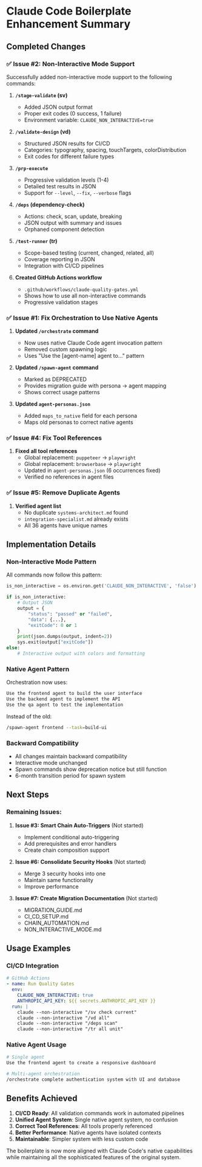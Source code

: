 # Claude Code Boilerplate Enhancement Summary

## Completed Changes

### ✅ Issue #2: Non-Interactive Mode Support

Successfully added non-interactive mode support to the following commands:

1. **`/stage-validate` (sv)**
   - Added JSON output format
   - Proper exit codes (0 success, 1 failure)
   - Environment variable: `CLAUDE_NON_INTERACTIVE=true`

2. **`/validate-design` (vd)**
   - Structured JSON results for CI/CD
   - Categories: typography, spacing, touchTargets, colorDistribution
   - Exit codes for different failure types

3. **`/prp-execute`**
   - Progressive validation levels (1-4)
   - Detailed test results in JSON
   - Support for `--level`, `--fix`, `--verbose` flags

4. **`/deps` (dependency-check)**
   - Actions: check, scan, update, breaking
   - JSON output with summary and issues
   - Orphaned component detection

5. **`/test-runner` (tr)**
   - Scope-based testing (current, changed, related, all)
   - Coverage reporting in JSON
   - Integration with CI/CD pipelines

6. **Created GitHub Actions workflow**
   - `.github/workflows/claude-quality-gates.yml`
   - Shows how to use all non-interactive commands
   - Progressive validation stages

### ✅ Issue #1: Fix Orchestration to Use Native Agents

1. **Updated `/orchestrate` command**
   - Now uses native Claude Code agent invocation pattern
   - Removed custom spawning logic
   - Uses "Use the [agent-name] agent to..." pattern

2. **Updated `/spawn-agent` command**
   - Marked as DEPRECATED
   - Provides migration guide with persona → agent mapping
   - Shows correct usage patterns

3. **Updated `agent-personas.json`**
   - Added `maps_to_native` field for each persona
   - Maps old personas to correct native agents

### ✅ Issue #4: Fix Tool References

1. **Fixed all tool references**
   - Global replacement: `puppeteer` → `playwright`
   - Global replacement: `browserbase` → `playwright`
   - Updated in `agent-personas.json` (6 occurrences fixed)
   - Verified no references in agent files

### ✅ Issue #5: Remove Duplicate Agents

1. **Verified agent list**
   - No duplicate `systems-architect.md` found
   - `integration-specialist.md` already exists
   - All 36 agents have unique names

## Implementation Details

### Non-Interactive Mode Pattern

All commands now follow this pattern:

```python
is_non_interactive = os.environ.get('CLAUDE_NON_INTERACTIVE', 'false').lower() == 'true'

if is_non_interactive:
    # Output JSON
    output = {
        "status": "passed" or "failed",
        "data": {...},
        "exitCode": 0 or 1
    }
    print(json.dumps(output, indent=2))
    sys.exit(output["exitCode"])
else:
    # Interactive output with colors and formatting
```

### Native Agent Pattern

Orchestration now uses:

```markdown
Use the frontend agent to build the user interface
Use the backend agent to implement the API
Use the qa agent to test the implementation
```

Instead of the old:
```bash
/spawn-agent frontend --task=build-ui
```

### Backward Compatibility

- All changes maintain backward compatibility
- Interactive mode unchanged
- Spawn commands show deprecation notice but still function
- 6-month transition period for spawn system

## Next Steps

### Remaining Issues:

1. **Issue #3: Smart Chain Auto-Triggers** (Not started)
   - Implement conditional auto-triggering
   - Add prerequisites and error handlers
   - Create chain composition support

2. **Issue #6: Consolidate Security Hooks** (Not started)
   - Merge 3 security hooks into one
   - Maintain same functionality
   - Improve performance

3. **Issue #7: Create Migration Documentation** (Not started)
   - MIGRATION_GUIDE.md
   - CI_CD_SETUP.md
   - CHAIN_AUTOMATION.md
   - NON_INTERACTIVE_MODE.md

## Usage Examples

### CI/CD Integration

```yaml
# GitHub Actions
- name: Run Quality Gates
  env:
    CLAUDE_NON_INTERACTIVE: true
    ANTHROPIC_API_KEY: ${{ secrets.ANTHROPIC_API_KEY }}
  run: |
    claude --non-interactive "/sv check current"
    claude --non-interactive "/vd all"
    claude --non-interactive "/deps scan"
    claude --non-interactive "/tr all unit"
```

### Native Agent Usage

```bash
# Single agent
Use the frontend agent to create a responsive dashboard

# Multi-agent orchestration
/orchestrate complete authentication system with UI and database
```

## Benefits Achieved

1. **CI/CD Ready**: All validation commands work in automated pipelines
2. **Unified Agent System**: Single native agent system, no confusion
3. **Correct Tool References**: All tools properly referenced
4. **Better Performance**: Native agents have isolated contexts
5. **Maintainable**: Simpler system with less custom code

The boilerplate is now more aligned with Claude Code's native capabilities while maintaining all the sophisticated features of the original system.